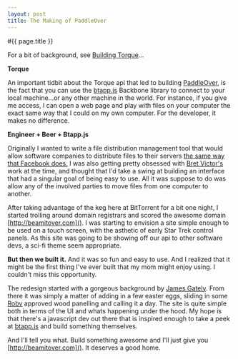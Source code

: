 ```yaml
---
layout: post
title: The Making of PaddleOver
---
```


#{{ page.title }}

For a bit of background, see [Building Torque](../../../2012/06/29/building-torque.html)...

__Torque__

An important tidbit about the Torque api that led to building [PaddleOver](http://paddleover.com), is the fact that you can use the [btapp.js](http://github.com/bittorrenttorque/btapp) Backbone library to connect to your local machine...or any other machine in the world. For instance, if you give me access, I can open a web page and play with files on your computer the exact same way that I could on my own computer. For the developer, it makes no difference.

__Engineer + Beer + Btapp.js__

Originally I wanted to write a file distribution management tool that would allow software companies to distribute files to their servers [the same way that Facebook does.](http://torrentfreak.com/facebook-uses-bittorrent-and-they-love-it-100625/) I was also getting pretty obsessed with [Bret Victor's]() work at the time, and thought that I'd take a swing at building an interface that had a singular goal of being easy to use. All it was suppose to do was allow any of the involved parties to move files from one computer to another.

After taking advantage of the keg here at BitTorrent for a bit one night, I started trolling around domain registrars and scored the awesome domain [http://beamitover.com](). I was starting to envision a site simple enough to be used on a touch screen, with the asthetic of early Star Trek control panels. As this site was going to be showing off our api to other software devs, a sci-fi theme seem appropriate.

__But then we built it.__ And it was so fun and easy to use. And I realized that it might be the first thing I've ever built that my mom might enjoy using. I couldn't miss this opportunity.

The redesign started with a gorgeous background by [James Gately](http://www.istockphoto.com/user_view.php?id=2715153). From there it was simply a matter of adding in a few easter eggs, sliding in some [Robv](https://twitter.com/intent/user?screen_name=thisisrobv) approved wood panelling and calling it a day. The site is quite simple both in terms of the UI and whats happening under the hood. My hope is that there's a javascript dev out there that is inspired enough to take a peek at [btapp.js](http://github.com/bittorrenttorque/btapp) and build something themselves.

And I'll tell you what. Build something awesome and I'll just give you [http://beamitover.com](). It deserves a good home.